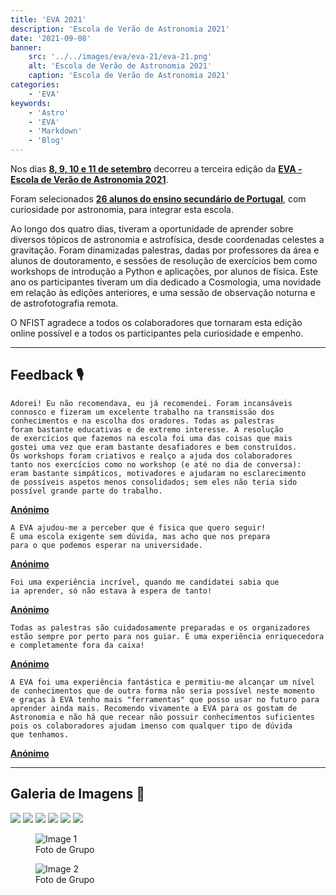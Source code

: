 ```yaml
---
title: 'EVA 2021'
description: 'Escola de Verão de Astronomia 2021'
date: '2021-09-08'
banner:
    src: '../../images/eva/eva-21/eva-21.png'
    alt: 'Escola de Verão de Astronomia 2021'
    caption: 'Escola de Verão de Astronomia 2021'
categories:
    - 'EVA'
keywords:
    - 'Astro'
    - 'EVA'
    - 'Markdown'
    - 'Blog'
---
```


Nos dias **<u>8, 9, 10 e 11 de setembro</u>** decorreu a terceira edição da **<u>EVA -Escola de Verão de Astronomia 2021</u>**.

Foram selecionados **<u>26 alunos do ensino secundário de Portugal</u>**, com curiosidade por astronomia, para integrar esta escola.

Ao longo dos quatro dias, tiveram a oportunidade de aprender sobre diversos tópicos de astronomia e astrofísica, desde coordenadas celestes a gravitação. Foram dinamizadas palestras, dadas por professores da área e alunos de doutoramento, e sessões de resolução de exercícios bem como workshops de introdução a Python e aplicações, por alunos de física. Este ano os participantes tiveram um dia dedicado a Cosmologia, uma novidade em relação às edições anteriores, e uma sessão de observação noturna e de astrofotografia remota.

O NFIST agradece a todos os colaboradores que tornaram esta edição online possível e a todos os participantes pela curiosidade e empenho.

---

## Feedback 🎙️

```
Adorei! Eu não recomendava, eu já recomendei. Foram incansáveis
connosco e fizeram um excelente trabalho na transmissão dos
conhecimentos e na escolha dos oradores. Todas as palestras
foram bastante educativas e de extremo interesse. A resolução
de exercícios que fazemos na escola foi uma das coisas que mais
gostei uma vez que eram bastante desafiadores e bem construídos.
Os workshops foram criativos e realço a ajuda dos colaboradores
tanto nos exercícios como no workshop (e até no dia de conversa):
eram bastante simpáticos, motivadores e ajudaram no esclarecimento
de possíveis aspetos menos consolidados; sem eles não teria sido
possível grande parte do trabalho.
```

**<u>Anónimo</u>**

```
A EVA ajudou-me a perceber que é fisica que quero seguir!
É uma escola exigente sem dúvida, mas acho que nos prepara
para o que podemos esperar na universidade.
```

**<u>Anónimo</u>**

```
Foi uma experiência incrível, quando me candidatei sabia que
ia aprender, só não estava à espera de tanto!
```

**<u>Anónimo</u>**

```
Todas as palestras são cuidadosamente preparadas e os organizadores
estão sempre por perto para nos guiar. É uma experiência enriquecedora
e completamente fora da caixa!
```

**<u>Anónimo</u>**

```
A EVA foi uma experiência fantástica e permitiu-me alcançar um nível
de conhecimentos que de outra forma não seria possível neste momento
e graças à EVA tenho mais "ferramentas" que posso usar no futuro para
aprender ainda mais. Recomendo vivamente a EVA para os gostam de
Astronomia e não há que recear não possuir conhecimentos suficientes
pois os colaboradores ajudam imenso com qualquer tipo de dúvida
que tenhamos.
```

**<u>Anónimo</u>**

---

## Galeria de Imagens 📸

<img src="../../images/eva/eva-21/final3cartaznaopart.jpg">
<img src="../../images/eva/eva-21/horario.png">

<img src="../../images/eva/eva-21/i1.png">
<img src="../../images/eva/eva-21/i2.png">
<img src="../../images/eva/eva-21/i3.png">
<img src="../../images/eva/eva-21/i4.png">

<div>
    <figure>
        <img src="../../images/eva/eva-21/g1.png" alt="Image 1">
        <figcaption>Foto de Grupo</figcaption>
    </figure>
    <figure>
        <img src="../../images/eva/eva-21/g2.png" alt="Image 2">
        <figcaption>Foto de Grupo</figcaption>
    </figure>
</div>
